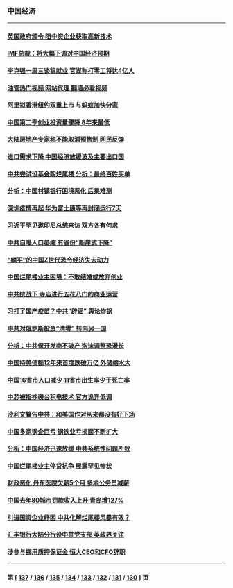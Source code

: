 ### 中国经济
---
#### [英国政府颁令 阻中资企业获取高新技术](../../pages/ncid283/n13789529.md?07270045) 
#### [IMF总裁：将大幅下调对中国经济预期](../../pages/ncid283/n13788933.md?07270045) 
#### [李克强一周三谈稳就业 官媒称打零工将达4亿人](../../pages/ncid283/n13788931.md?07270045) 
#### [油管热门视频 网站代理 翻墙必看视频](http://209.222.30.114:81/youtube.html?07270045)
#### [阿里拟香港纽约双重上市 与蚂蚁加快分家](../../pages/ncid283/n13789359.md?07270045) 
#### [中国第二季创业投资量骤降 8年来最低](../../pages/ncid283/n13789312.md?07270045) 
#### [大陆房地产专家称不能取消预售制 网民反弹](../../pages/ncid283/n13789232.md?07270045) 
#### [进口需求下降 中国经济放缓波及主要出口国](../../pages/ncid283/n13789134.md?07270045) 
#### [中共尝试设基金购烂尾楼 分析：最终百姓买单](../../pages/ncid283/n13788699.md?07270045) 
#### [分析：中国村镇银行困境恶化 后果难测](../../pages/ncid283/n13788846.md?07270045) 
#### [深圳疫情再起 华为富士康等再封闭运行7天](../../pages/ncid283/n13788829.md?07270045) 
#### [习近平罕见邀印尼总统来访 双方各有何求](../../pages/ncid283/n13788818.md?07270045) 
#### [中共自曝人口萎缩 有省份“断崖式下降”](../../pages/ncid283/n13788597.md?07270045) 
#### [“躺平”的中国Z世代恐令经济失去动力](../../pages/ncid283/n13788503.md?07270045) 
#### [中国烂尾楼业主困境：不敢结婚或放弃创业](../../pages/ncid283/n13788283.md?07270045) 
#### [中共统战下 寺庙进行五花八门的商业运营](../../pages/ncid283/n13788204.md?07270045) 
#### [习打了国产疫苗？中共“辟谣” 舆论炸锅](../../pages/ncid283/n13788211.md?07270045) 
#### [中共对俄罗斯投资“清零” 转向另一国](../../pages/ncid283/n13788094.md?07270045) 
#### [分析：中共保开发商不破产 泡沫调整恐漫长](../../pages/ncid283/n13788069.md?07270045) 
#### [中国持美债额12年来首度跌破万亿 外储缩水大](../../pages/ncid283/n13787993.md?07270045) 
#### [中国16省市人口减少 11省市出生率少于死亡率](../../pages/ncid283/n13787976.md?07270045) 
#### [中芯被指抄袭台积电技术 官方诡异低调](../../pages/ncid283/n13787259.md?07270045) 
#### [沙利文警告中共：和美国作对从来都没有好下场](../../pages/ncid283/n13787840.md?07270045) 
#### [中国多家钢企巨亏 钢铁业亏损面不断扩大](../../pages/ncid283/n13787859.md?07270045) 
#### [分析：中国经济迅速放缓 中共系统性问题所致](../../pages/ncid283/n13787310.md?07270045) 
#### [中国烂尾楼业主停贷抗争 展露罕见惨状](../../pages/ncid283/n13787794.md?07270045) 
#### [财政恶化 丹东医院欠薪5个月 多地公务员减薪](../../pages/ncid283/n13787612.md?07270045) 
#### [中国去年80城市罚款收入上升 青岛增127%](../../pages/ncid283/n13787389.md?07270045) 
#### [引进国资企业纾困 中共化解烂尾楼风暴有效？](../../pages/ncid283/n13787083.md?07270045) 
#### [汇丰银行大陆分行设中共党支部 英政界关注](../../pages/ncid283/n13787349.md?07270045) 
#### [涉参与挪用质押保证金 恒大CEO和CFO辞职](../../pages/ncid283/n13787348.md?07270045) 

---
#### 第 [ [137](./137.md?07270045) / [136](./136.md?07270045) / [135](./135.md?07270045) / [134](./134.md?07270045) / [133](./133.md?07270045) / [132](./132.md?07270045) / [131](./131.md?07270045) / [130](./130.md?07270045) ] 页
